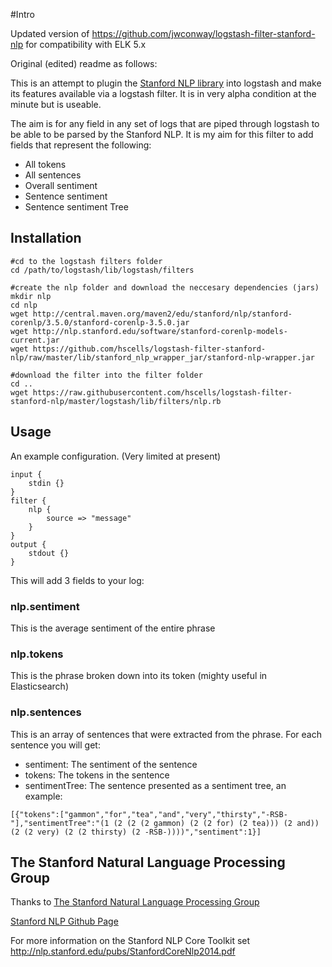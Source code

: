 #Intro

Updated version of https://github.com/jwconway/logstash-filter-stanford-nlp for compatibility with ELK 5.x

Original (edited) readme as follows:

This is an attempt to plugin the [Stanford NLP library](http://nlp.stanford.edu/software/corenlp.shtml) into logstash and make its features available via a logstash filter. It is in very alpha condition at the minute but is useable.

The aim is for any field in any set of logs that are piped through logstash to be able to be parsed by the Stanford NLP. It is my aim for this filter to add fields that represent the following:
- All tokens
- All sentences
- Overall sentiment
- Sentence sentiment
- Sentence sentiment Tree

## Installation

```
#cd to the logstash filters folder
cd /path/to/logstash/lib/logstash/filters
```
```
#create the nlp folder and download the neccesary dependencies (jars)
mkdir nlp
cd nlp
wget http://central.maven.org/maven2/edu/stanford/nlp/stanford-corenlp/3.5.0/stanford-corenlp-3.5.0.jar
wget http://nlp.stanford.edu/software/stanford-corenlp-models-current.jar
wget https://github.com/hscells/logstash-filter-stanford-nlp/raw/master/lib/stanford_nlp_wrapper_jar/stanford-nlp-wrapper.jar
```
```
#download the filter into the filter folder
cd ..
wget https://raw.githubusercontent.com/hscells/logstash-filter-stanford-nlp/master/logstash/lib/filters/nlp.rb
```
## Usage

An example configuration. (Very limited at present)
```
input {
    stdin {}
}
filter {
    nlp {
        source => "message"
    }
}
output {
    stdout {}
}
```

This will add 3 fields to your log:

### nlp.sentiment

This is the average sentiment of the entire phrase

### nlp.tokens

This is the phrase broken down into its token (mighty useful in Elasticsearch)

### nlp.sentences

This is an array of sentences that were extracted from the phrase. For each sentence you will get:
 - sentiment: The sentiment of the sentence
 - tokens: The tokens in the sentence
 - sentimentTree: The sentence presented as a sentiment tree, an example:
 ```
 [{"tokens":["gammon","for","tea","and","very","thirsty","-RSB-"],"sentimentTree":"(1 (2 (2 (2 gammon) (2 (2 for) (2 tea))) (2 and)) (2 (2 very) (2 (2 thirsty) (2 -RSB-))))","sentiment":1}]
 ```
 
## The Stanford Natural Language Processing Group

Thanks to [The Stanford Natural Language Processing Group](http://nlp.stanford.edu/software/corenlp.shtml)

[Stanford NLP Github Page](https://github.com/stanfordnlp/CoreNLP)

For more information on the Stanford NLP Core Toolkit set http://nlp.stanford.edu/pubs/StanfordCoreNlp2014.pdf
